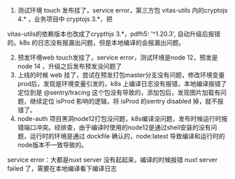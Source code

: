 1. 测试环境 touch 发布挂了，service error，第三方包 vitas-utils 内的cryptojs 4.* ，业务项目中 cryptojs 3.*，把

vitas-utils的依赖版本也改成了crypthjs 3.*，pdfh5: '^1.20.3', 自动升级后报错的。k8s 的日志没有报漏出问题，但是本地编译的会报漏出问题。

2. 预发环境web touch发挂了，service error，测试环境是node 12，预发是 node 14 ，升级之后发布预发没问题了
3. 上线的时候 web 挂了，尝试在预发打包master分支没有问题，修改环境变量prod后，发现是环境变量引发的，k8s 上编译日志没有报错，本地编译报错了定位到是 @sentry/tracing 这个包没有导致的，添加包后，发现图片加载有问题，继续定位 isProd 影响的逻辑，将 isProd 的sentry disabled 掉，就不报错了。
4. node-auth 项目黑洞node12打包没问题，k8s编译没问题，发布时候运行时报错端口冲突。经排查，由于编译时使用的node12是通过shell安装的没有问题，运行时的环境是通过 dockfile 确认的，node:latest 导致编译和运行时的node版本不一致导致的。



service error：大都是nuxt server 没有起起来，编译的时候报错 nuxt server failed 了，需要在本地编译看下编译日志